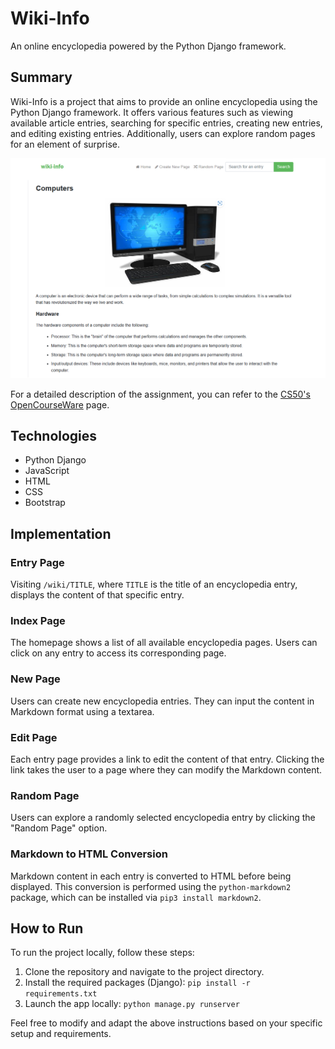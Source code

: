 # Wiki-Info

An online encyclopedia powered by the Python Django framework.

## Summary

Wiki-Info is a project that aims to provide an online encyclopedia using the Python Django framework. It offers various features such as viewing available article entries, searching for specific entries, creating new entries, and editing existing entries. Additionally, users can explore random pages for an element of surprise.

![Screenshot of the project](wiki-info.png)

For a detailed description of the assignment, you can refer to the [CS50's OpenCourseWare](https://cs50.harvard.edu/web/2020/projects/1/wiki/) page.

## Technologies

- Python Django
- JavaScript
- HTML
- CSS
- Bootstrap

## Implementation

### Entry Page
Visiting `/wiki/TITLE`, where `TITLE` is the title of an encyclopedia entry, displays the content of that specific entry.

### Index Page
The homepage shows a list of all available encyclopedia pages. Users can click on any entry to access its corresponding page.

### New Page
Users can create new encyclopedia entries. They can input the content in Markdown format using a textarea.

### Edit Page
Each entry page provides a link to edit the content of that entry. Clicking the link takes the user to a page where they can modify the Markdown content.

### Random Page
Users can explore a randomly selected encyclopedia entry by clicking the "Random Page" option.

### Markdown to HTML Conversion
Markdown content in each entry is converted to HTML before being displayed. This conversion is performed using the `python-markdown2` package, which can be installed via `pip3 install markdown2`.

## How to Run

To run the project locally, follow these steps:

1. Clone the repository and navigate to the project directory.
2. Install the required packages (Django): `pip install -r requirements.txt`
3. Launch the app locally: `python manage.py runserver`

Feel free to modify and adapt the above instructions based on your specific setup and requirements.
